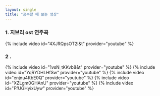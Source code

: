 ```yaml
---
layout: single
title: "공부할 때 보는 영상"
---  
```


### 1. 지브리 ost 연주곡
{% include video id="4XJRQpsOT2I&t" provider="youtube" %}  
  
### 2 . 
{% include video id="1vsN_tKKvb8&t" provider="youtube" %}
{% include video id="YqRYDHLHfSw" provider="youtube" %}
{% include video id="enjnu4KbE0Q" provider="youtube" %}
{% include video id="XZLgm0GHAnU" provider="youtube" %}
{% include video id="FfUGHyixUyw" provider="youtube" %}
